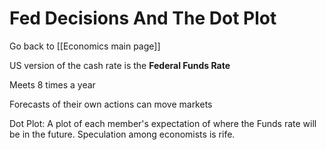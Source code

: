 # Fed Decisions And The Dot Plot

Go back to [[Economics main page]]

US version of the cash rate is the **Federal Funds Rate**

Meets 8 times a year

Forecasts of their own actions can move markets

Dot Plot: A plot of each member's expectation of where the Funds rate will be in the future. Speculation among economists is rife.